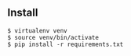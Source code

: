 ## Install

```
$ virtualenv venv
$ source venv/bin/activate
$ pip install -r requirements.txt
```

